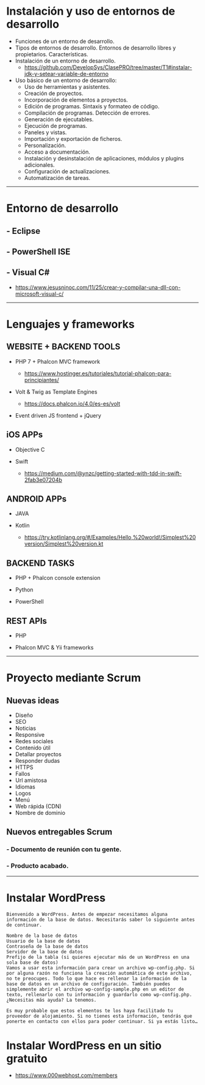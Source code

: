 # Instalación y uso de entornos de desarrollo
- Funciones de un entorno de desarrollo.
- Tipos de entornos de desarrollo. Entornos de desarrollo libres y propietarios. Características.
- Instalación de un entorno de desarrollo.
  * https://github.com/DevelopSys/ClasePRO/tree/master/T1#instalar-jdk-y-setear-variable-de-entorno
- Uso básico de un entorno de desarrollo:
  - Uso de herramientas y asistentes.
  - Creación de proyectos.
  - Incorporación de elementos a proyectos.
  - Edición de programas. Sintaxis y formateo de código.
  - Compilación de programas. Detección de errores.
  - Generación de ejecutables.
  - Ejecución de programas.
  - Paneles y vistas.
  - Importación y exportación de ficheros.
  - Personalización.
  - Acceso a documentación.
  - Instalación y desinstalación de aplicaciones, módulos y plugins adicionales.
  - Configuración de actualizaciones.
  - Automatización de tareas.

-----------------------------

# Entorno de desarrollo

## - Eclipse

## - PowerShell ISE

## - Visual C#
  * https://www.jesusninoc.com/11/25/crear-y-compilar-una-dll-con-microsoft-visual-c/

-----------------------------

# Lenguajes y frameworks

## WEBSITE + BACKEND TOOLS

- PHP 7 + Phalcon MVC framework
  * https://www.hostinger.es/tutoriales/tutorial-phalcon-para-principiantes/

- Volt & Twig as Template Engines
  * https://docs.phalcon.io/4.0/es-es/volt

- Event driven JS frontend + jQuery

## iOS APPs

- Objective C

- Swift 
  * https://medium.com/@ynzc/getting-started-with-tdd-in-swift-2fab3e07204b

## ANDROID APPs

- JAVA

- Kotlin 
  * https://try.kotlinlang.org/#/Examples/Hello,%20world!/Simplest%20version/Simplest%20version.kt

## BACKEND TASKS

- PHP + Phalcon console extension

- Python

- PowerShell

## REST APIs

- PHP

- Phalcon MVC & Yii frameworks

-----------------------------

# Proyecto mediante Scrum 

## Nuevas ideas
- Diseño
- SEO
- Noticias
- Responsive
- Redes sociales
- Contenido útil
- Detallar proyectos
- Responder dudas
- HTTPS
- Fallos
- Url amistosa
- Idiomas
- Logos
- Menú
- Web rápida (CDN)
- Nombre de dominio

## Nuevos entregables Scrum

### - Documento de reunión con tu gente.

### - Producto acabado.

-----------------------------

# Instalar WordPress
```
Bienvenido a WordPress. Antes de empezar necesitamos alguna información de la base de datos. Necesitarás saber lo siguiente antes de continuar.

Nombre de la base de datos
Usuario de la base de datos
Contraseña de la base de datos
Servidor de la base de datos
Prefijo de la tabla (si quieres ejecutar más de un WordPress en una sola base de datos)
Vamos a usar esta información para crear un archivo wp-config.php. Si por alguna razón no funciona la creación automática de este archivo, no te preocupes. Todo lo que hace es rellenar la información de la base de datos en un archivo de configuración. También puedes simplemente abrir el archivo wp-config-sample.php en un editor de texto, rellenarlo con tu información y guardarlo como wp-config.php. ¿Necesitas más ayuda? La tenemos.

Es muy probable que estos elementos te los haya facilitado tu proveedor de alojamiento. Si no tienes esta información, tendrás que ponerte en contacto con ellos para poder continuar. Si ya estás listo…
```

# Instalar WordPress en un sitio gratuito
* https://www.000webhost.com/members

